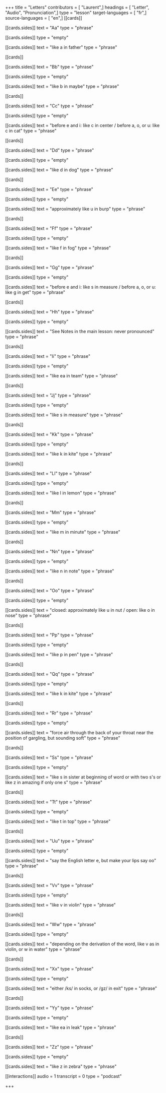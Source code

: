 +++
title = "Letters"
contributors = [ "Laurent",]
headings = [ "Letter", "Audio", "Pronunciation",]
type = "lesson"
target-languages = [ "fr",]
source-languages = [ "en",]
[[cards]]

[[cards.sides]]
text = "Aa"
type = "phrase"

[[cards.sides]]
type = "empty"

[[cards.sides]]
text = "like a in father"
type = "phrase"

[[cards]]

[[cards.sides]]
text = "Bb"
type = "phrase"

[[cards.sides]]
type = "empty"

[[cards.sides]]
text = "like b in maybe"
type = "phrase"

[[cards]]

[[cards.sides]]
text = "Cc"
type = "phrase"

[[cards.sides]]
type = "empty"

[[cards.sides]]
text = "before e and i: like c in center / before a, o, or u: like c in cat"
type = "phrase"

[[cards]]

[[cards.sides]]
text = "Dd"
type = "phrase"

[[cards.sides]]
type = "empty"

[[cards.sides]]
text = "like d in dog"
type = "phrase"

[[cards]]

[[cards.sides]]
text = "Ee"
type = "phrase"

[[cards.sides]]
type = "empty"

[[cards.sides]]
text = "approximately like u in burp"
type = "phrase"

[[cards]]

[[cards.sides]]
text = "Ff"
type = "phrase"

[[cards.sides]]
type = "empty"

[[cards.sides]]
text = "like f in fog"
type = "phrase"

[[cards]]

[[cards.sides]]
text = "Gg"
type = "phrase"

[[cards.sides]]
type = "empty"

[[cards.sides]]
text = "before e and i: like s in measure / before a, o, or u: like g in get"
type = "phrase"

[[cards]]

[[cards.sides]]
text = "Hh"
type = "phrase"

[[cards.sides]]
type = "empty"

[[cards.sides]]
text = "See Notes in the main lesson: never pronounced"
type = "phrase"

[[cards]]

[[cards.sides]]
text = "Ii"
type = "phrase"

[[cards.sides]]
type = "empty"

[[cards.sides]]
text = "like ea in team"
type = "phrase"

[[cards]]

[[cards.sides]]
text = "Jj"
type = "phrase"

[[cards.sides]]
type = "empty"

[[cards.sides]]
text = "like s in measure"
type = "phrase"

[[cards]]

[[cards.sides]]
text = "Kk"
type = "phrase"

[[cards.sides]]
type = "empty"

[[cards.sides]]
text = "like k in kite"
type = "phrase"

[[cards]]

[[cards.sides]]
text = "Ll"
type = "phrase"

[[cards.sides]]
type = "empty"

[[cards.sides]]
text = "like l in lemon"
type = "phrase"

[[cards]]

[[cards.sides]]
text = "Mm"
type = "phrase"

[[cards.sides]]
type = "empty"

[[cards.sides]]
text = "like m in minute"
type = "phrase"

[[cards]]

[[cards.sides]]
text = "Nn"
type = "phrase"

[[cards.sides]]
type = "empty"

[[cards.sides]]
text = "like n in note"
type = "phrase"

[[cards]]

[[cards.sides]]
text = "Oo"
type = "phrase"

[[cards.sides]]
type = "empty"

[[cards.sides]]
text = "closed: approximately like u in nut / open: like o in nose"
type = "phrase"

[[cards]]

[[cards.sides]]
text = "Pp"
type = "phrase"

[[cards.sides]]
type = "empty"

[[cards.sides]]
text = "like p in pen"
type = "phrase"

[[cards]]

[[cards.sides]]
text = "Qq"
type = "phrase"

[[cards.sides]]
type = "empty"

[[cards.sides]]
text = "like k in kite"
type = "phrase"

[[cards]]

[[cards.sides]]
text = "Rr"
type = "phrase"

[[cards.sides]]
type = "empty"

[[cards.sides]]
text = "force air through the back of your throat near the position of gargling, but sounding soft"
type = "phrase"

[[cards]]

[[cards.sides]]
text = "Ss"
type = "phrase"

[[cards.sides]]
type = "empty"

[[cards.sides]]
text = "like s in sister at beginning of word or with two s's or like z in amazing if only one s"
type = "phrase"

[[cards]]

[[cards.sides]]
text = "Tt"
type = "phrase"

[[cards.sides]]
type = "empty"

[[cards.sides]]
text = "like t in top"
type = "phrase"

[[cards]]

[[cards.sides]]
text = "Uu"
type = "phrase"

[[cards.sides]]
type = "empty"

[[cards.sides]]
text = "say the English letter e, but make your lips say oo"
type = "phrase"

[[cards]]

[[cards.sides]]
text = "Vv"
type = "phrase"

[[cards.sides]]
type = "empty"

[[cards.sides]]
text = "like v in violin"
type = "phrase"

[[cards]]

[[cards.sides]]
text = "Ww"
type = "phrase"

[[cards.sides]]
type = "empty"

[[cards.sides]]
text = "depending on the derivation of the word, like v as in violin, or w in water"
type = "phrase"

[[cards]]

[[cards.sides]]
text = "Xx"
type = "phrase"

[[cards.sides]]
type = "empty"

[[cards.sides]]
text = "either /ks/ in socks, or /gz/ in exit"
type = "phrase"

[[cards]]

[[cards.sides]]
text = "Yy"
type = "phrase"

[[cards.sides]]
type = "empty"

[[cards.sides]]
text = "like ea in leak"
type = "phrase"

[[cards]]

[[cards.sides]]
text = "Zz"
type = "phrase"

[[cards.sides]]
type = "empty"

[[cards.sides]]
text = "like z in zebra"
type = "phrase"

[[interactions]]
audio = 1
transcript = 0
type = "podcast"

+++

